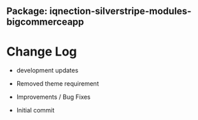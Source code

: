 ## Package: iqnection-silverstripe-modules-bigcommerceapp
# Change Log

- development updates

- Removed theme requirement

- Improvements / Bug Fixes
- Initial commit